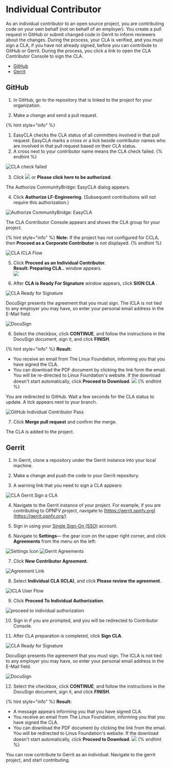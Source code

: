 # Individual Contributor

As an individual contributor to an open source project, you are contributing code on your own behalf \(not on behalf of an employer\). You create a pull request in GitHub or submit changed code in Gerrit to inform reviewers about the changes. During the process, your CLA is verified, and you must sign a CLA, if you have not already signed, before you can contribute to GitHub or Gerrit. During the process, you click a link to open the CLA Contributor Console to sign the CLA.

* [GitHub](individual-contributor.md#github)
* [Gerrit](individual-contributor.md#gerrit)

## GitHub

1. In GitHub, go to the repository that is linked to the project for your organization.

2. Make a change and send a pull request.

{% hint style="info" %}
1. EasyCLA checks the CLA status of all committers involved in that pull request. EasyCLA marks a cross or a tick beside contributor names who are involved in that pull request based on their CLA status.
2. A cross next to your contributor name means the CLA check failed.
{% endhint %}

![CLA check failed](../../../.gitbook/assets/cla-not-signed.png)

3. Click ![](../../../.gitbook/assets/cla-not-signed-button.png)  or **Please click here to be authorized**.

The Authorize CommunityBridge: EasyCLA dialog appears.

4. Click **Authorize LF-Engineering**. \(Subsequent contributions will not require this authorization.\)

​![Authorize CommunityBridge: EasyCLA](../../../.gitbook/assets/cla-authorize-easycla%20%281%29.png)​

The CLA Contributor Console appears and shows the CLA group for your project.

{% hint style="info" %}
**Note:** If the project has not configured for CCLA, then **Proceed as a** **Corporate Contributor** is not displayed.
{% endhint %}

![CLA ICLA Flow](../../../.gitbook/assets/cla-icla-flow.png)

5. Click **Proceed as an Individual Contributor**.  
**Result: Preparing CLA..** window appears.  
 ![](../../../.gitbook/assets/preparing-cla.png) 

 6. After **CLA is Ready For Signature** window appears, click **SIGN CLA** .

![CLA Ready for Signature](../../../.gitbook/assets/cla-ready-for-signature.png)

DocuSign presents the agreement that you must sign. The ICLA is not tied to any employer you may have, so enter your personal email address in the E-Mail field.

![DocuSign](../../../.gitbook/assets/docusign-icla-flow.png)

6. Select the checkbox, click **CONTINUE**,  and follow the instructions in the DocuSign document, sign it, and click **FINISH**.

{% hint style="info" %}
**Result:**

* You receive an email from The Linux Foundation, informing you that you have signed the CLA. 
* You can download the PDF document by clicking the link form the email. You will be re-directed to Linux Foundation's website. If the download doesn't start automatically, click **Proceed to Download**. ![](../../../.gitbook/assets/proceed-to-download-icla.png) 
{% endhint %}

You are redirected to GitHub. Wait a few seconds for the CLA status to update. A tick appears next to your branch.

![GitHub Individual Contributor Pass](../../../.gitbook/assets/cla-github-individual-contributor-pass.png)

7. Click **Merge pull request** and confirm the merge.

The CLA is added to the project.

## Gerrit

1. In Gerrit, clone a repository under the Gerrit instance into your local machine.

2. Make a change and push the code to your Gerrit repository.

3. A warning link that you need to sign a CLA appears:

![CLA Gerrit Sign a CLA](../../../.gitbook/assets/cla-gerrit-sign-a-cla.png)

4. Navigate to the Gerrit instance of your project. For example, if you are contributing to OPNFV project, navigate to [https://gerrit.opnfv.org](https://gerrit.opnfv.org/)​

5. Sign in using your [Single Sign-On \(SSO\)](../../../sso/) account.

6. Navigate to **Settings**— the gear icon on the upper right corner, and click **Agreements** from the menu on the left:

​![Settings Icon](../../../.gitbook/assets/settings-icon.png)​    ​![Gerrit Agreements](../../../.gitbook/assets/agreements.png)​

7. Click **New Contributor Agreement**.

![Agreement Link](../../../.gitbook/assets/agreement-link.png)

8. Select **Individual CLA \(ICLA\)**, and click **Please review the agreement**.

![ICLA User Flow](../../../.gitbook/assets/icla-flow.png)

9. Click **Proceed To Individual Authorization**.

![proceed to individual authorization](../../../.gitbook/assets/proceed-to-individual-authorization.png)

10. Sign in if you are prompted, and you will be redirected to Contributor Console.

11. After CLA preparation is completed, click **Sign CLA**.

![CLA Ready for Signature](../../../.gitbook/assets/cla-ready-for-signature.png)

DocuSign presents the agreement that you must sign. The ICLA is not tied to any employer you may have, so enter your personal email address in the E-Mail field.

![DocuSign](../../../.gitbook/assets/docusign-icla-flow.png)

12. Select the checkbox, click **CONTINUE**,  and follow the instructions in the DocuSign document, sign it, and click **FINISH**.

{% hint style="info" %}
**Result:**

* A message appears informing you that you have signed CLA.
* You receive an email from The Linux Foundation, informing you that you have signed the CLA. 
* You can download the PDF document by clicking the link from the email. You will be redirected to Linux Foundation's website. If the download doesn't start automatically, click **Proceed to Download**. ![](../../../.gitbook/assets/proceed-to-download-icla.png) 
{% endhint %}

You can now contribute to Gerrit as an individual. Navigate to the gerrit project, and start contributing.

